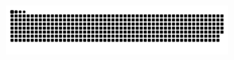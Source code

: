 <picture>
  <source media="(prefers-color-scheme: dark)" srcset="https://raw.githubusercontent.com/nchertolin/nchertolin/output/github-contribution-grid-snake-dark.svg">
  <source media="(prefers-color-scheme: light)" srcset="https://raw.githubusercontent.com/nchertolin/nchertolin/output/github-contribution-grid-snake.svg">
  <img alt="github contribution grid snake animation" src="https://raw.githubusercontent.com/nchertolin/nchertolin/output/github-contribution-grid-snake.svg">
</picture>
